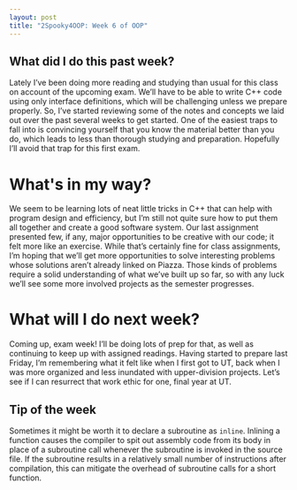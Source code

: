 ```yaml
---
layout: post
title: "2Spooky4OOP: Week 6 of OOP"
---
```


## What did I do this past week?
Lately I’ve been doing more reading and studying than usual for this class on account of the upcoming exam. We’ll have to be able to write C++ code using only interface definitions, which will be challenging unless we prepare properly. So, I’ve started reviewing some of the notes and concepts we laid out over the past several weeks to get started. One of the easiest traps to fall into is convincing yourself that you know the material better than you do, which leads to less than thorough studying and preparation. Hopefully I’ll avoid that trap for this first exam.

# What's in my way?
We seem to be learning lots of neat little tricks in C++ that can help with program design and efficiency, but I’m still not quite sure how to put them all together and create a good software system. Our last assignment presented few, if any, major opportunities to be creative with our code; it felt more like an exercise. While that’s certainly fine for class assignments, I’m hoping that we’ll get more opportunities to solve interesting problems whose solutions aren’t already linked on Piazza. Those kinds of problems require a solid understanding of what we’ve built up so far, so with any luck we’ll see some more involved projects as the semester progresses.

# What will I do next week?
Coming up, exam week! I’ll be doing lots of prep for that, as well as continuing to keep up with assigned readings. Having started to prepare last Friday, I’m remembering what it felt like when I first got to UT, back when I was more organized and less inundated with upper-division projects. Let’s see if I can resurrect that work ethic for one, final year at UT. 

## Tip of the week
Sometimes it might be worth it to declare a subroutine as `inline`. Inlining a function causes the compiler to spit out assembly code from its body in place of a subroutine call whenever the subroutine is invoked in the source file. If the subroutine results in a relatively small number of instructions after compilation, this can mitigate the overhead of subroutine calls for a short function.
